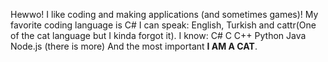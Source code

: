 Hewwo! I like coding and making applications (and sometimes games)!
My favorite coding language is C#
I can speak: English, Turkish and cattr(One of the cat language but I kinda forgot it).
I know:
C#
C
C++
Python
Java
Node.js
(there is more)
And the most important ****I AM A CAT****.
